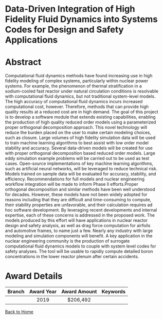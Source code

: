 
Data-Driven Integration of High Fidelity Fluid Dynamics into Systems Codes for Design and Safety Applications
=============================================================================================================

# Abstract


Computational fluid dynamics methods have found increasing use in high fidelity modeling of complex systems, particularly within nuclear power systems. For example, the phenomenon of thermal stratification in a sodium-cooled fast reactor under natural circulation conditions is resolvable with computational fluid dynamics, but not traditional system-level models. The high accuracy of computational fluid dynamics incurs increased computational cost, however. Therefore, methods that can provide high quality results at a reduced cost are in high demand. The goal of this project is to develop a software module that extends existing capabilities, enabling the production of high quality reduced order models using a parameterized proper orthogonal decomposition approach. This novel technology will reduce the burden placed on the user to make certain modeling choices, such as closure. Large volumes of high fidelity simulation data will be used to train machine learning algorithms to best assist with low order model stability and accuracy. Several data-driven models will be created for use with proper orthogonal decomposition based reduced order models. Large eddy simulation example problems will be carried out to be used as test cases. Open-source implementations of key machine learning algorithms, such as artificial neural networks, will be leveraged to reduce technical risk. Models trained on sample data will be evaluated for accuracy, stability, and efficiency. Recommendations for full models and nuclear engineering workflow integration will be made to inform Phase II efforts.Proper orthogonal decomposition and similar methods have been well understood for decades. However, these models have not been widely adopted for reasons including that they are difficult and time-consuming to compute, their stability properties are unfavorable, and their calculation requires ad hoc software development. By leveraging recent developments and internal expertise, each of these concerns is addressed in the proposed work. The models produced by this effort will have applications in nuclear reactor design and safety analysis, as well as drag force computation for airfoils and automotive frames, to name just a few. Nearly any industry with large modeling and simulation components will benefit. A key application in the nuclear engineering community is the production of surrogate computational fluid dynamics models to couple with system level codes for safety analyses. The tool will be usable to rapidly compute detailed boron concentrations in the lower reactor plenum after certain accidents.  

# Award Details

|Branch|Award Year|Award Amount|Keywords|
| :---: | :---: | :---: | :---: |
||2019|$206,492||
  
  


[Back to Home](https://github.com/chrischow/dod_sbir_awards#783)